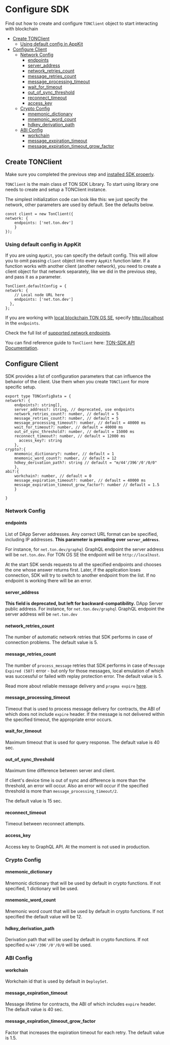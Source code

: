 # Configure SDK

Find out how to create and configure `TONClient` object to start interacting with blockchain

* [Create TONClient](2_configure_sdk.md#create-tonclient)
  * [Using default config in AppKit](2_configure_sdk.md#using-default-config-in-appkit)
* [Configure Client](2_configure_sdk.md#configure-client)
  * [Network Config](2_configure_sdk.md#network-config)
    * [endpoints](2_configure_sdk.md#endpoints)
    * [server\_address](2_configure_sdk.md#server_address)
    * [network\_retries\_count](2_configure_sdk.md#network_retries_count)
    * [message\_retries\_count](2_configure_sdk.md#message_retries_count)
    * [message\_processing\_timeout](2_configure_sdk.md#message_processing_timeout)
    * [wait\_for\_timeout](2_configure_sdk.md#wait_for_timeout)
    * [out\_of\_sync\_threshold](2_configure_sdk.md#out_of_sync_threshold)
    * [reconnect\_timeout](2_configure_sdk.md#reconnect_timeout)
    * [access\_key](2_configure_sdk.md#access_key)
  * [Crypto Config](2_configure_sdk.md#crypto-config)
    * [mnemonic\_dictionary](2_configure_sdk.md#mnemonic_dictionary)
    * [mnemonic\_word\_count](2_configure_sdk.md#mnemonic_word_count)
    * [hdkey\_derivation\_path](2_configure_sdk.md#hdkey_derivation_path)
  * [ABI Config](2_configure_sdk.md#abi-config)
    * [workchain](2_configure_sdk.md#workchain)
    * [message\_expiration\_timeout](2_configure_sdk.md#message_expiration_timeout)
    * [message\_expiration\_timeout\_grow\_factor](2_configure_sdk.md#message_expiration_timeout_grow_factor)

## Create TONClient

Make sure you completed the previous step and [installed SDK properly](1_add_sdk_to_your_app.md).

`TONClient` is the main class of TON SDK Library. To start using library one needs to create and setup a TONClient instance.

The simplest initialization code can look like this: we just specify the network, other parameters are used by default. See the defaults below.

```text
const client = new TonClient({
network: { 
    endpoints: ['net.ton.dev'] 
    } 
});
```

### Using default config in AppKit

If you are using `AppKit`, you can specify the default config. This will allow you to omit passing `client` object into every `AppKit` function later. If a function works with another client \(another network\), you need to create a client object for that network separately, like we did in the previous step, and pass it as a parameter.

```text
TonClient.defaultConfig = {
network: {
    // Local node URL here
    endpoints: ['net.ton.dev']
  },
};
```

If you are working with [local blockchain TON OS SE](https://github.com/tonlabs/tonos-se), specify [http://localhost](http://localhost) in the `endpoints`.

Check the full list of [supported network endpoints](../../docs/ton_os_api/1_networks.md).

You can find reference guide to `TonClient` here: [TON-SDK API Documentation](../../docs/modules.md).

## Configure Client

SDK provides a list of configuration parameters that can influence the behavior of the client. Use them when you create `TONClient` for more specific setup.

```text
export type TONConfigData = {
network?: { 
    endpoints?: string[],
    server_address?: string, // deprecated, use endpoints
    network_retries_count?: number, // default = 5
    message_retries_count?: number, // default = 5
    message_processing_timeout?: number, // default = 40000 ms
    wait_for_timeout?: number, // default = 40000 ms
    out_of_sync_threshold?: number, // default = 15000 ms
    reconnect_timeout?: number, // default = 12000 ms
      access_key?: string
    },
crypto?:{
    mnemonic_dictionary?: number, // default = 1
    mnemonic_word_count?: number, // default = 12
    hdkey_derivation_path?: string // default = "m/44'/396'/0'/0/0"
    },
abi?:{
    workchain?: number, // default = 0
    message_expiration_timeout?: number, // default = 40000 ms
    message_expiration_timeout_grow_factor?: number // default = 1.5
    }

}
```

### Network Config

#### endpoints

List of DApp Server addresses. Any correct URL format can be specified, including IP addresses. **This parameter is prevailing over `server_address`**.

For instance, for `net.ton.dev/graphql` GraphQL endpoint the server address will be `net.ton.dev`. For TON OS SE the endpoint will be `http://localhost`.

At the start SDK sends requests to all the specified endpoints and chooses the one whose answer returns first. Later, if the application loses connection, SDK will try to switch to another endpoint from the list. If no endpoint is working there will be an error.

#### server\_address

**This field is deprecated, but left for backward-compatibility.** DApp Server public address. For instance, for `net.ton.dev/graphql` GraphQL endpoint the server address will be `net.ton.dev`

#### network\_retries\_count

The number of automatic network retries that SDK performs in case of connection problems. The default value is 5.

#### message\_retries\_count

The number of `process_message` retries that SDK performs in case of `Message Expired (507)` error - but only for those messages, local emulation of which was successful or failed with replay protection error. The default value is 5.

Read more about reliable message delivery and `pragma expire` [here](../work_with_contracts/5_message_expiration.md).

#### message\_processing\_timeout

Timeout that is used to process message delivery for contracts, the ABI of which does not include `expire` header. If the message is not delivered within the specified timeout, the appropriate error occurs.

#### wait\_for\_timeout

Maximum timeout that is used for query response. The default value is 40 sec.

#### out\_of\_sync\_threshold

Maximum time difference between server and client.

If client's device time is out of sync and difference is more than the threshold, an error will occur. Also an error will occur if the specified threshold is more than `message_processing_timeout/2`.

The default value is 15 sec.

#### reconnect\_timeout

Timeout between reconnect attempts.

#### access\_key

Access key to GraphQL API. At the moment is not used in production.

### Crypto Config

#### mnemonic\_dictionary

Mnemonic dictionary that will be used by default in crypto functions. If not specified, 1 dictionary will be used.

#### mnemonic\_word\_count

Mnemonic word count that will be used by default in crypto functions. If not specified the default value will be 12.

#### hdkey\_derivation\_path

Derivation path that will be used by default in crypto functions. If not specified `m/44'/396'/0'/0/0` will be used.

### ABI Config

#### workchain

Workchain id that is used by default in `DeploySet`.

#### message\_expiration\_timeout

Message lifetime for contracts, the ABI of which includes `expire` header. The default value is 40 sec.

#### message\_expiration\_timeout\_grow\_factor

Factor that increases the expiration timeout for each retry. The default value is 1.5.

